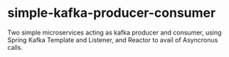 # simple-kafka-producer-consumer
Two simple microservices acting as kafka producer and consumer, using Spring Kafka Template and Listener, and Reactor to avail of Asyncronus calls.
